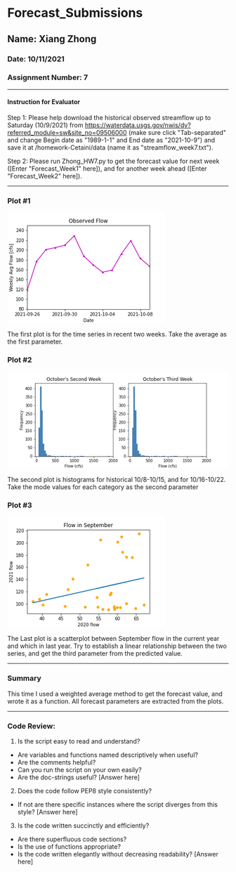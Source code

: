 # Forecast_Submissions

## Name: Xiang Zhong

### Date: 10/11/2021

### Assignment Number: 7

---
#### Instruction for Evaluator
Step 1: Please help download the historical observed streamflow up to Saturday (10/9/2021) from https://waterdata.usgs.gov/nwis/dv?referred_module=sw&site_no=09506000 (make sure click "Tab-separated" and change Begin date as "1989-1-1" and End date as "2021-10-9") and save it at /homework-Cetaini/data (name it as "streamflow_week7.txt").

Step 2: Please run Zhong_HW7.py to get the forecast value for next week ([Enter "Forecast_Week1" here]), and for another week ahead ([Enter "Forecast_Week2" here]).

---

### Plot #1
![Getting Started](Plot_1.png)

The first plot is for the time series in recent two weeks. Take the average as the first parameter.

### Plot #2
![Getting Started](Plot_2.png)

The second plot is histograms for historical 10/8-10/15, and for 10/16-10/22. Take the mode values for each category as the second parameter

### Plot #3
![Getting Started](Plot_3.png)

The Last plot is a scatterplot between September flow in the current year and which in last year. Try to establish a linear relationship between the two series, and get the third parameter from the predicted value.

---
### Summary
This time I used a weighted average method to get the forecast value, and wrote it as a function. All forecast parameters are extracted from the plots.

---
### Code Review:
1. Is the script easy to read and understand?
- Are variables and functions named descriptively when useful?
- Are the comments helpful?
- Can you run the script on your own easily?
- Are the doc-strings useful?
  [Answer here]
2. Does the code follow PEP8 style consistently?
- If not are there specific instances where the script diverges from this style?
  [Answer here]
3. Is the code written succinctly and efficiently?
- Are there superfluous code sections?
- Is the use of functions appropriate?
- Is the code written elegantly without decreasing readability?
  [Answer here]
